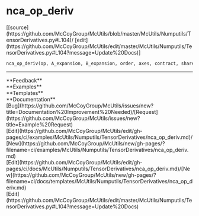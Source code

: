 # <a id="McUtils.McUtils.Numputils.TensorDerivatives.nca_op_deriv">nca_op_deriv</a>
<div class="docs-source-link" markdown="1">
[[source](https://github.com/McCoyGroup/McUtils/blob/master/McUtils/Numputils/TensorDerivatives.py#L104)/
[edit](https://github.com/McCoyGroup/McUtils/edit/master/McUtils/Numputils/TensorDerivatives.py#L104?message=Update%20Docs)]
</div>

```python
nca_op_deriv(op, A_expansion, B_expansion, order, axes, contract, shared=None, identical=False): 
```













---


<div markdown="1" class="text-secondary">
<div class="container">
  <div class="row">
   <div class="col" markdown="1">
**Feedback**   
</div>
   <div class="col" markdown="1">
**Examples**   
</div>
   <div class="col" markdown="1">
**Templates**   
</div>
   <div class="col" markdown="1">
**Documentation**   
</div>
   <div class="col" markdown="1">
   
</div>
   <div class="col" markdown="1">
   
</div>
   <div class="col" markdown="1">
   
</div>
</div>
  <div class="row">
   <div class="col" markdown="1">
[Bug](https://github.com/McCoyGroup/McUtils/issues/new?title=Documentation%20Improvement%20Needed)/[Request](https://github.com/McCoyGroup/McUtils/issues/new?title=Example%20Request)   
</div>
   <div class="col" markdown="1">
[Edit](https://github.com/McCoyGroup/McUtils/edit/gh-pages/ci/examples/McUtils/Numputils/TensorDerivatives/nca_op_deriv.md)/[New](https://github.com/McCoyGroup/McUtils/new/gh-pages/?filename=ci/examples/McUtils/Numputils/TensorDerivatives/nca_op_deriv.md)   
</div>
   <div class="col" markdown="1">
[Edit](https://github.com/McCoyGroup/McUtils/edit/gh-pages/ci/docs/McUtils/Numputils/TensorDerivatives/nca_op_deriv.md)/[New](https://github.com/McCoyGroup/McUtils/new/gh-pages/?filename=ci/docs/templates/McUtils/Numputils/TensorDerivatives/nca_op_deriv.md)   
</div>
   <div class="col" markdown="1">
[Edit](https://github.com/McCoyGroup/McUtils/edit/master/McUtils/Numputils/TensorDerivatives.py#L104?message=Update%20Docs)   
</div>
   <div class="col" markdown="1">
   
</div>
   <div class="col" markdown="1">
   
</div>
   <div class="col" markdown="1">
   
</div>
</div>
</div>
</div>